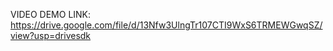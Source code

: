 VIDEO DEMO LINK:   https://drive.google.com/file/d/13Nfw3UlngTr107CTI9WxS6TRMEWGwqSZ/view?usp=drivesdk
